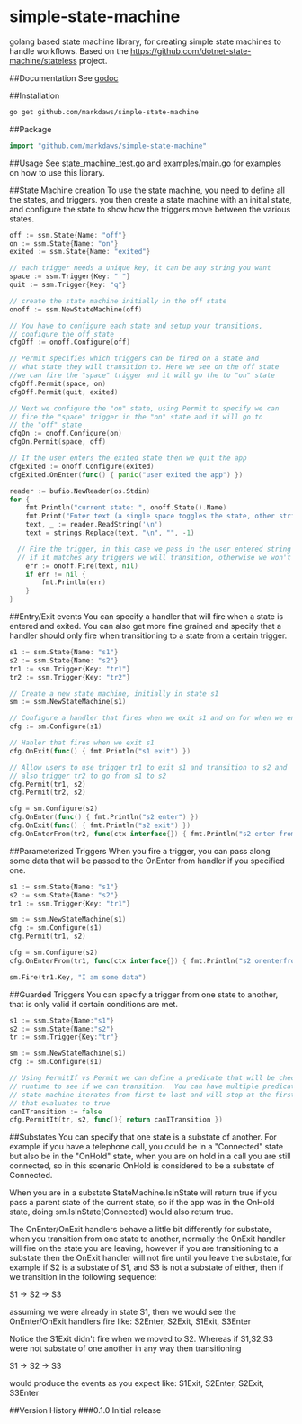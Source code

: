 # simple-state-machine
golang based state machine library, for creating simple state machines to handle workflows. Based on the https://github.com/dotnet-state-machine/stateless project.

##Documentation
See [godoc](https://godoc.org/github.com/markdaws/simple-state-machine)

##Installation
```bash
go get github.com/markdaws/simple-state-machine
```

##Package
```go
import "github.com/markdaws/simple-state-machine"
```

##Usage
See state_machine_test.go and examples/main.go for examples on how to use this library.

##State Machine creation
To use the state machine, you need to define all the states, and triggers.  you then create a state machine with an initial state, and configure the state to show how the triggers move between the various states.

```go
off := ssm.State{Name: "off"}
on := ssm.State{Name: "on"}
exited := ssm.State{Name: "exited"}

// each trigger needs a unique key, it can be any string you want
space := ssm.Trigger{Key: " "}
quit := ssm.Trigger{Key: "q"}

// create the state machine initially in the off state
onoff := ssm.NewStateMachine(off)

// You have to configure each state and setup your transitions, 
// configure the off state
cfgOff := onoff.Configure(off)

// Permit specifies which triggers can be fired on a state and 
// what state they will transition to. Here we see on the off state 
//we can fire the "space" trigger and it will go the to "on" state
cfgOff.Permit(space, on)
cfgOff.Permit(quit, exited)

// Next we configure the "on" state, using Permit to specify we can 
// fire the "space" trigger in the "on" state and it will go to 
// the "off" state
cfgOn := onoff.Configure(on)
cfgOn.Permit(space, off)

// If the user enters the exited state then we quit the app
cfgExited := onoff.Configure(exited)
cfgExited.OnEnter(func() { panic("user exited the app") })

reader := bufio.NewReader(os.Stdin)
for {
	fmt.Println("current state: ", onoff.State().Name)
	fmt.Print("Enter text (a single space toggles the state, other strings do nothing): ")
	text, _ := reader.ReadString('\n')
	text = strings.Replace(text, "\n", "", -1)

  // Fire the trigger, in this case we pass in the user entered string as the trigger key
  // if it matches any triggers we will transition, otherwise we won't
	err := onoff.Fire(text, nil)
	if err != nil {
		fmt.Println(err)
	}
}
```

##Entry/Exit events
You can specify a handler that will fire when a state is entered and exited.  You can also get more fine grained and specify that a handler should only fire when transitioning to a state from a certain trigger.

```go
s1 := ssm.State{Name: "s1"}
s2 := ssm.State{Name: "s2"}
tr1 := ssm.Trigger{Key: "tr1"}
tr2 := ssm.Trigger{Key: "tr2"}

// Create a new state machine, initially in state s1
sm := ssm.NewStateMachine(s1)

// Configure a handler that fires when we exit s1 and on for when we enter s2
cfg := sm.Configure(s1)

// Hanler that fires when we exit s1
cfg.OnExit(func() { fmt.Println("s1 exit") })

// Allow users to use trigger tr1 to exit s1 and transition to s2 and 
// also trigger tr2 to go from s1 to s2
cfg.Permit(tr1, s2)
cfg.Permit(tr2, s2)

cfg = sm.Configure(s2)
cfg.OnEnter(func() { fmt.Println("s2 enter") })
cfg.OnExit(func() { fmt.Println("s2 exit") })
cfg.OnEnterFrom(tr2, func(ctx interface{}) { fmt.Println("s2 enter from tr2") })
```

##Parameterized Triggers
When you fire a trigger, you can pass along some data that will be passed to the OnEnter from handler if you specified one.
```go
s1 := ssm.State{Name: "s1"}
s2 := ssm.State{Name: "s2"}
tr1 := ssm.Trigger{Key: "tr1"}

sm := ssm.NewStateMachine(s1)
cfg := sm.Configure(s1)
cfg.Permit(tr1, s2)

cfg = sm.Configure(s2)
cfg.OnEnterFrom(tr1, func(ctx interface{}) { fmt.Println("s2 onenterfrom got data", ctx.(string)) })

sm.Fire(tr1.Key, "I am some data")
```

##Guarded Triggers
You can specify a trigger from one state to another, that is only valid if certain conditions are met.
```go
s1 := ssm.State{Name:"s1"}
s2 := ssm.State{Name:"s2"}
tr := ssm.Trigger{Key:"tr"}

sm := ssm.NewStateMachine(s1)
cfg := sm.Configure(s1)

// Using PermitIf vs Permit we can define a predicate that will be checked at 
// runtime to see if we can transition.  You can have multiple predicates, the
// state machine iterates from first to last and will stop at the first predicate
// that evaluates to true
canITransition := false
cfg.PermitIt(tr, s2, func(){ return canITransition })
```

##Substates
You can specify that one state is a substate of another. For example if you have a telephone call, you could be in a "Connected" state but also be in the "OnHold" state, when you are on hold in a call you are still connected, so in this scenario OnHold is considered to be a substate of Connected.

When you are in a substate StateMachine.IsInState will return true if you pass a parent state of the current state, so if the app was in the OnHold state, doing sm.IsInState(Connected) would also return true.

The OnEnter/OnExit handlers behave a little bit differently for substate, when you transition from one state to another, normally the OnExit handler will fire on the state you are leaving, however if you are transitioning to a substate then the OnExit handler will not fire until you leave the substate, for example if S2 is a substate of S1, and S3 is not a substate of either, then if we transition in the following sequence:

S1 -> S2 -> S3

assuming we were already in state S1, then we would see the OnEnter/OnExit handlers fire like:
S2Enter, S2Exit, S1Exit, S3Enter

Notice the S1Exit didn't fire when we moved to S2.  Whereas if S1,S2,S3 were not substate of one another in any way then transitioning

S1 -> S2 -> S3

would produce the events as you expect like:
S1Exit, S2Enter, S2Exit, S3Enter


##Version History
###0.1.0
Initial release
